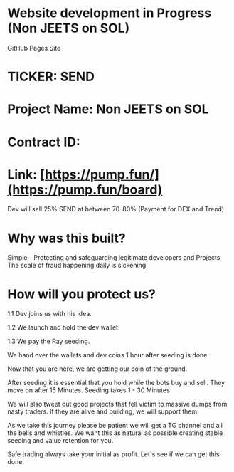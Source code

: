 # Website development in Progress (Non JEETS on SOL)
GitHub Pages Site

# TICKER: SEND
# Project Name: Non JEETS on SOL
# Contract ID: 
# Link: [https://pump.fun/](https://pump.fun/board)

Dev will sell 25% SEND at between 70-80% (Payment for DEX and Trend)

# Why was this built?
Simple - Protecting and safeguarding legitimate developers and Projects  
The scale of fraud happening daily is sickening

# How will you protect us?
1.1 Dev joins us with his idea.

1.2 We launch and hold the dev wallet.

1.3 We pay the Ray seeding.

We hand over the wallets and dev coins 1 hour after seeding is done.

Now that you are here, we are getting our coin of the ground.

After seeding it is essential that you hold while the bots buy and sell. They move on after 15 Minutes.
Seeding takes 1 - 30 Minutes 

We will also tweet out good projects that fell victim to massive dumps from nasty traders. If they are alive and building, we will support them.

As we take this journey please be patient we will get a TG channel and all the bells and whistles.
We want this as natural as possible creating stable seeding and value retention for you.

Safe trading always take your initial as profit.
Let`s see if we can get this done.
